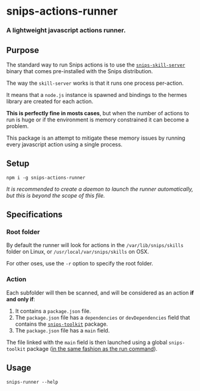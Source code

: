 # snips-actions-runner
### A lightweight javascript actions runner.

## Purpose

The standard way to run Snips actions is to use the [`snips-skill-server`](https://docs.snips.ai/articles/console/actions/actions/code-your-action/action-specifications#specifications) binary that comes pre-installed with the Snips distribution.

The way the `skill-server` works is that it runs one process per-action.

It means that a `node.js` instance is spawned and bindings to the hermes library are created for each action.

**This is perfectly fine in mosts cases**, but when the number of actions to run is huge or if the environment is memory constrained it can become a problem.

This package is an attempt to mitigate these memory issues by running every javascript action using a single process.

## Setup

`npm i -g snips-actions-runner`

*It is recommended to create a daemon to launch the runner automatically, but this is beyond the scope of this file.*

## Specifications

### Root folder

By default the runner will look for actions in the `/var/lib/snips/skills` folder on Linux, or `/usr/local/var/snips/skills` on OSX.

For other oses, use the `-r` option to specify the root folder.

### Action

Each subfolder will then be scanned, and will be considered as an action **if and only if**:

1) It contains a `package.json` file.
2) The `package.json` file has a `dependencies` or `devDependencies` field that contains the [`snips-toolkit`](https://github.com/snipsco/snips-javascript-toolkit) package.
3) The `package.json` file has a `main` field.

The file linked with the `main` field is then launched using a global `snips-toolkit` package ([in the same fashion as the run command](https://github.com/snipsco/snips-javascript-toolkit#snips-toolkit-run)).

## Usage

`snips-runner --help`


